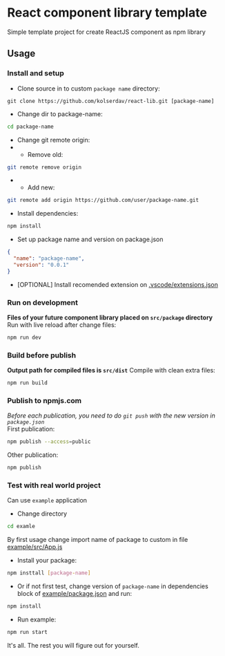# React component library template

Simple template project for create ReactJS component as npm library

## Usage

### Install and setup

- Clone source in to custom `package name` directory:

```console
git clone https://github.com/kolserdav/react-lib.git [package-name]
```

- Change dir to package-name:

```bash
cd package-name
```

- Change git remote origin:
- - Remove old:

```bash
git remote remove origin
```

- - Add new:

```bash
git remote add origin https://github.com/user/package-name.git
```

- Install dependencies:

```bash
npm install
```

- Set up package name and version on package.json

```json
{
  "name": "package-name",
  "version": "0.0.1"
}
```

- [OPTIONAL] Install recomended extension on [.vscode/extensions.json](.vscode/extensions.json)

### Run on development

**Files of your future component library placed on `src/package` directory**  
Run with live reload after change files:

```bash
npm run dev
```

### Build before publish

**Output path for compiled files is `src/dist`**
Compile with clean extra files:

```bash
npm run build
```

### Publish to npmjs.com

_Before each publication, you need to do `git push` with the new version in `package.json`_  
First publication:

```bash
npm publish --access=public
```

Other publication:

```bash
npm publish
```

### Test with real world project

Can use `example` application

- Change directory

```bash
cd examle
```

By first usage change import name of package to custom in file [example/src/App.js](example/src/App.js)

- Install your package:

```bash
npm insttall [package-name]
```

- Or if not first test, change version of `package-name` in dependencies block of [example/package.json](example/package.json) and run:

```bash
npm install
```

- Run example:

```bash
npm run start
```

It's all. The rest you will figure out for yourself.
